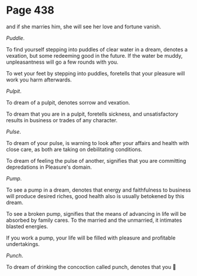 # Page 438
and if she marries him, she will see her love and fortune vanish.


_Puddle_.


To find yourself stepping into puddles of clear water in a dream,
denotes a vexation, but some redeeming good in the future.
If the water be muddy, unpleasantness will go a few rounds with you.


To wet your feet by stepping into puddles, foretells that your pleasure
will work you harm afterwards.


_Pulpit_.


To dream of a pulpit, denotes sorrow and vexation.


To dream that you are in a pulpit, foretells sickness, and unsatisfactory
results in business or trades of any character.


_Pulse_.


To dream of your pulse, is warning to look after your affairs and health
with close care, as both are taking on debilitating conditions.


To dream of feeling the pulse of another, signifies that you are committing
depredations in Pleasure's domain.


_Pump_.


To see a pump in a dream, denotes that energy and faithfulness
to business will produce desired riches, good health also is
usually betokened by this dream.


To see a broken pump, signifies that the means of advancing in life
will be absorbed by family cares. To the married and the unmarried,
it intimates blasted energies.


If you work a pump, your life will be filled with pleasure
and profitable undertakings.


_Punch_.


To dream of drinking the concoction called punch, denotes that you
